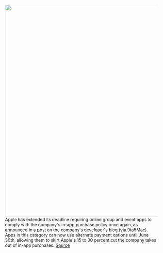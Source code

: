 <img src='https://cdn.vox-cdn.com/thumbor/w6fEH2CHsullcCt_vi56HywOjgY=/0x0:2040x1360/1200x800/filters:focal(857x517:1183x843)/cdn.vox-cdn.com/uploads/chorus_image/image/70423064/acastro_210831_1777_0003.0.jpg' width='700px' /><br/>
Apple has extended its deadline requiring online group and event apps to comply with the company's in-app purchase policy once again, as announced in a post on the company's developer's blog (via 9to5Mac). Apps in this category can now use alternate payment options until June 30th, allowing them to skirt Apple's 15 to 30 percent cut the company takes out of in-app purchases.
<a href='https://www.theverge.com/2022/1/23/22896736/apple-in-app-purchase-exemption-deadline-online-group-services-extended'> Source <a/>